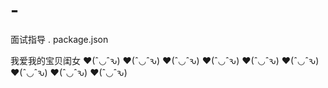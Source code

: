 # -
面试指导
. package.json




我爱我的宝贝闺女  ♥(ˆ◡ˆԅ)  ♥(ˆ◡ˆԅ)  ♥(ˆ◡ˆԅ)  ♥(ˆ◡ˆԅ)  ♥(ˆ◡ˆԅ)  ♥(ˆ◡ˆԅ)  ♥(ˆ◡ˆԅ)  ♥(ˆ◡ˆԅ)  ♥(ˆ◡ˆԅ)